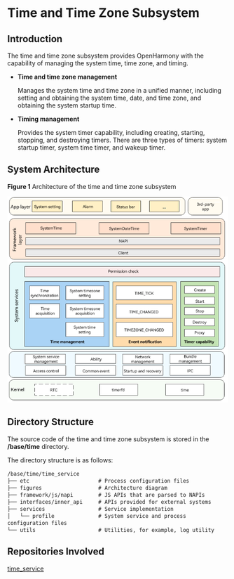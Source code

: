 # Time and Time Zone Subsystem

## Introduction

 The time and time zone subsystem provides OpenHarmony with the capability of managing the system time, time zone, and timing.

-   **Time and time zone management**

    Manages the system time and time zone in a unified manner, including setting and obtaining the system time, date, and time zone, and obtaining the system startup time.

-   **Timing management**

    Provides the system timer capability, including creating, starting, stopping, and destroying timers. There are three types of timers: system startup timer, system time timer, and wakeup timer.


## System Architecture

**Figure 1** Architecture of the time and time zone subsystem


![](figures/architecture-of-the-time-and-time-zone-subsystem.png "Architecture of the time and time zone subsystem")

## Directory Structure

The source code of the time and time zone subsystem is stored in the **/base/time** directory.

The directory structure is as follows:

```
/base/time/time_service
├── etc                      # Process configuration files
├── figures                  # Architecture diagram
├── framework/js/napi        # JS APIs that are parsed to NAPIs
├── interfaces/inner_api     # APIs provided for external systems
├── services                 # Service implementation
│   └── profile              # System service and process configuration files
└── utils                    # Utilities, for example, log utility
```

## Repositories Involved

[time_service](https://gitee.com/openharmony/time_time_service)
